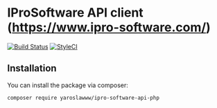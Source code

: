 # IProSoftware API client (https://www.ipro-software.com/)

[![Build Status](https://travis-ci.org/yaroslawww/ipro-software-api-php.svg?branch=master)](https://travis-ci.org/yaroslawww/ipro-software-api-php) 
[![StyleCI](https://github.styleci.io/repos/195302588/shield?branch=master)](https://github.styleci.io/repos/195302588)

## Installation

You can install the package via composer:

```bash
composer require yaroslawww/ipro-software-api-php
```